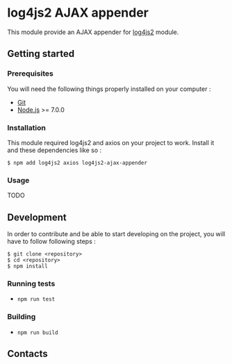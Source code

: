 # log4js2 AJAX appender

This module provide an AJAX appender for [log4js2](https://github.com/anigenero/log4js2) module.


## Getting started

### Prerequisites

You will need the following things properly installed on your computer :

* [Git](https://git-scm.com/)
* [Node.js](https://nodejs.org/) >= 7.0.0

### Installation

This module required log4js2 and axios on your project to work. Install it and these dependencies like so :

```
$ npm add log4js2 axios log4js2-ajax-appender
```

### Usage

TODO

## Development

In order to contribute and be able to start developing on the project, you will have to follow following steps :

```
$ git clone <repository>
$ cd <repository>
$ npm install
```

### Running tests

* `npm run test`

### Building

* `npm run build`

## Contacts
